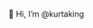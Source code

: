 👋 Hi, I’m @kurtaking

<!---
kurtaking/kurtaking is a ✨ special ✨ repository because its `README.md` (this file) appears on your GitHub profile.
You can click the Preview link to take a look at your changes.
--->
